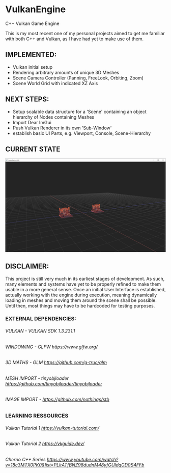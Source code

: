 # VulkanEngine
 C++ Vulkan Game Engine

This is my most recent one of my personal projects aimed to get me familiar with both C++ and Vulkan, as I have had yet to make use of them.

## IMPLEMENTED:
- Vulkan initial setup
- Rendering arbitrary amounts of unique 3D Meshes
- Scene Camera Controller (Panning, FreeLook, Orbiting, Zoom)
- Scene World Grid with indicated XZ Axis

## NEXT STEPS:
- Setup scalable data structure for a 'Scene' containing an object hierarchy of Nodes containing Meshes
- Import Dear ImGui 
- Push Vulkan Renderer in its own 'Sub-Window'
- establish basic UI Parts, e.g. Viewport, Console, Scene-Hierarchy

## CURRENT STATE

![VulkanEngine](https://github.com/LeonPapadopoulos/VulkanEngine/blob/main/VulkanEngine/images/VulkanEngine_Viewport_01Dec22.PNG)

## DISCLAIMER:
This project is still very much in its earliest stages of development. As such, many elements and systems have yet to be properly refined to make them usable in a more general sense.
Once an initial User Interface is established, actually working with the engine during execution, meaning dynamically loading in meshes and moving them around the scene shall be possible. Until then, most things may have to be hardcoded for testing purposes.

### EXTERNAL DEPENDENCIES:
###### VULKAN - VULKAN SDK 1.3.231.1
###### WINDOWING - GLFW https://www.glfw.org/
###### 3D MATHS - GLM https://github.com/g-truc/glm
###### MESH IMPORT - tinyobjloader https://github.com/tinyobjloader/tinyobjloader
###### IMAGE IMPORT - https://github.com/nothings/stb

### LEARNING RESSOURCES
###### Vulkan Tutorial 1 https://vulkan-tutorial.com/
###### Vulkan Tutorial 2 https://vkguide.dev/
###### Cherno C++ Series https://www.youtube.com/watch?v=18c3MTX0PK0&list=PLlrATfBNZ98dudnM48yfGUldqGD0S4FFb
